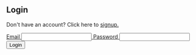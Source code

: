 ## Login

Don't have an account? Click here to <a href="https://hetvit27.github.io/team9trimester2/signup">signup.

<div class="login-input">
    <label>Email <input type="email" name="email" id="email" /></label>
    <label>Password <input type="password" name="password" id="password" required> </label>     
    <button onclick="login_user()">Login</button>
</div>


<script>
	// send login request for JWT token

	function login_user() {
        const login_url = 'https://hetvitrivedi.tk/authenticate';
        const email = document.getElementById("email").value;
        const password = document.getElementById("password").value;
        // Set body to include login data
        const body = {
            'email': email,
            'password': password,
        };

        console.log(body);

        // Set Headers to support cross origin
        const requestOptions = {
            method: 'POST',
            mode: 'cors', // no-cors, *cors, same-origin
            cache: 'no-cache', // *default, no-cache, reload, force-cache, only-if-cached
            credentials: 'include', // include, *same-origin, omit
            body: JSON.stringify(body),
            headers: {
                "content-type": "application/json",
            },
        };

        // Fetch JWT
        fetch(login_url, requestOptions)
        .then(response => {

            console.log(response);
            // trap error response from Web API
            if (!response.ok) {
                const errorMsg = 'Login error: ' + response.status;
                console.log(errorMsg);
                return;
            }
            // Success!!!
            console.log('Login successful!');
            // Redirect to home page
            var requestOptions = {
                method: 'GET',
                redirect: 'follow'
            };

            fetch("https://hetvitrivedi.tk/api/person/getPersonNameAndId?email=" + email, requestOptions)
                .then(response => response.json()) {
                    console.log(response);
                    sessionStorage.setItem("email", email);
                    sessionStorage.setItem("name", response.name);
                    sessionStorage.setItem("id", response.id);
                    window.location.href = "https://hetvit27.github.io/team9trimester2/";
                    // window.location.href = "{{site.baseurl}}/";
                })
                .catch(error => console.log('error', error));
                })
    }
</script>